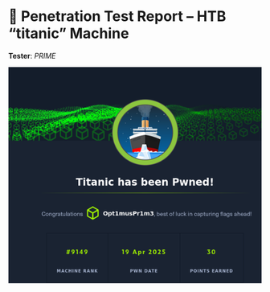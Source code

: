 # 🐾 Penetration Test Report – HTB “titanic” Machine
  
**Tester**: *PRIME*


![Complete](https://github.com/PrimeMurcia/htb/blob/main/titanic/ss/titanic20.png)

